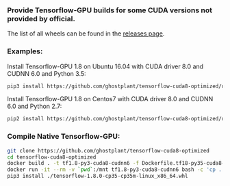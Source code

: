 ### Provide Tensorflow-GPU builds for some CUDA versions not provided by official.

The list of all wheels can be found in the [releases page](https://github.com/ghostplant/tensorflow-cuda8-cudnn6/releases).

### Examples:

Install Tensorflow-GPU 1.8 on Ubuntu 16.04 with CUDA driver 8.0 and CUDNN 6.0 and Python 3.5:
```sh
pip3 install https://github.com/ghostplant/tensorflow-cuda8-optimized/releases/download/tf1.8-py35-cuda8-cudnn6/tensorflow-1.8.0-cp35-cp35m-linux_x86_64.whl
```

Install Tensorflow-GPU 1.8 on Centos7 with CUDA driver 8.0 and CUDNN 6.0 and Python 2.7:
```sh
pip2 install https://github.com/ghostplant/tensorflow-cuda8-optimized/releases/download/tf1.8-py27-cuda8-cudnn6-centos7/tensorflow-1.8.0-cp27-cp27mu-linux_x86_64.whl
```

### Compile Native Tensorflow-GPU:
```sh
git clone https://github.com/ghostplant/tensorflow-cuda8-optimized
cd tensorflow-cuda8-optimized
docker build . -t tf1.8-py3-cuda8-cudnn6 -f Dockerfile.tf18-py35-cuda8-cudnn6021
docker run -it --rm -v `pwd`:/mnt tf1.8-py3-cuda8-cudnn6 bash -c 'cp ../tensorflow_pkg/*.whl /mnt'
pip3 install ./tensorflow-1.8.0-cp35-cp35m-linux_x86_64.whl
```

